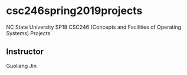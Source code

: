 # csc246spring2019projects
NC State University SP18 CSC246 (Concepts and Facilities of Operating Systems) Projects

## Instructor
Guoliang Jin
